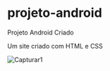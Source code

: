 # projeto-android
Projeto Android Criado

Um site criado com HTML e CSS 

   ![Capturar1](https://github.com/FranNinaa/projeto-android/assets/125395105/5dcdeac1-7192-4354-a92a-4c3ebd743b22)

            
